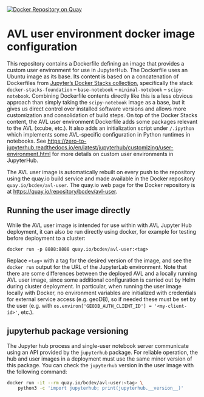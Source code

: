 [![Docker Repository on Quay](https://quay.io/repository/bcdev/avl-user/status "Docker Repository on Quay")](https://quay.io/repository/bcdev/avl-user)

# AVL user environment docker image configuration

This repository contains a Dockerfile defining an image that provides a custom
user environment for use in JupyterHub. The Dockerfile uses an Ubuntu image
as its base. Its content is based on a concatenation of Dockerfiles from
[Jupyter’s Docker Stacks collection](https://github.com/jupyter/docker-stacks),
specifically the stack `docker-stacks-foundation` – `base-notebook` –
`minimal-notebook` – `scipy-notebook`. Combining Dockerfile contents directly
like this is a less obvious approach than simply taking the `scipy-notebook`
image as a base, but it gives us direct control over installed software
versions and allows more customization and consolidation of build steps.
On top of the Docker Stacks content, the AVL user environment Dockerfile adds
some packages relevant to the AVL (xcube, etc.). It also adds an initialization
script under `/.ipython` which implements some AVL-specific configuration in
Python runtimes in notebooks. See
<https://zero-to-jupyterhub.readthedocs.io/en/latest/jupyterhub/customizing/user-environment.html>
for more details on custom user environments in JupyterHub.

The AVL user image is automatically rebuilt on every push to the repository
using the quay.io build service and made available in the Docker repository
`quay.io/bcdev/avl-user`. The quay.io web page for the Docker repository is at
<https://quay.io/repository/bcdev/avl-user>.

## Running the user image directly

While the AVL user image is intended for use within with AVL Jupyter Hub
deployment, it can also be run directly using docker, for example for testing
before deployment to a cluster:

```
docker run -p 8888:8888 quay.io/bcdev/avl-user:<tag>
```

Replace `<tag>` with a tag for the desired version of the image, and see the
`docker run` output for the URL of the JupyterLab environment. Note that there
are some differences between the deployed AVL and a locally running AVL user
image, since some additional configuration is carried out by Helm during
cluster deployment. In particular, when running the user image locally with
Docker, no environment variables are initialized with credentials for external
service access (e.g. geoDB), so if needed these must be set by the user (e.g.
with `os.environ['GEODB_AUTH_CLIENT_ID'] = '<my-client-id>'`, etc.).

## jupyterhub package versioning

The Jupyter hub process and single-user notebook server communicate using
an API provided by the `jupyterhub` package. For reliable operation, the hub and
user images in a deployment must use the same minor version of this package. You
can check the `jupyterhub` version in the user image with the following command:

```bash
docker run -it --rm quay.io/bcdev/avl-user:<tag> \
    python3 -c 'import jupyterhub; print(jupyterhub.__version__)'
```
